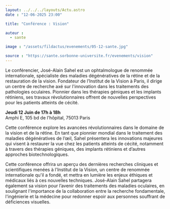```yaml
---
layout: ../../../layouts/Actu.astro
date : "12-06-2025 23:00"

title: "Conférence : Vision"

auteur :
  - sante

image : "/assets/fildactus/evenements/05-12-sante.jpg"

source : "https://sante.sorbonne-universite.fr/evenements/vision"
---
```


Le conférencier, José-Alain Sahel est un ophtalmologue de renommée internationale, spécialiste des maladies dégénératives de la rétine et de la restauration de la vision. Fondateur de l’Institut de la Vision à Paris, il dirige un centre de recherche axé sur l'innovation dans les traitements des pathologies oculaires. Pionnier dans les thérapies géniques et les implants rétiniens, ses travaux révolutionnaires offrent de nouvelles perspectives pour les patients atteints de cécité.

__Jeudi 12 Juin de 17h à 18h__  
Amphi E, 105 bd de l'hôpital, 75013 Paris

Cette conférence explore les avancées révolutionnaires dans le domaine de la vision et de la rétine. En tant que pionnier mondial dans le traitement des maladies dégénératives de l’œil, Sahel présentera les innovations majeures qui visent à restaurer la vue chez les patients atteints de cécité, notamment à travers des thérapies géniques, des implants rétiniens et d’autres approches biotechnologiques.

Cette conférence offrira un aperçu des dernières recherches cliniques et scientifiques menées à l'Institut de la Vision, un centre de renommée internationale qu'il a fondé, et mettra en lumière les enjeux éthiques et médicaux liés à ces nouvelles techniques. José-Alain Sahel partagera également sa vision pour l’avenir des traitements des maladies oculaires, en soulignant l'importance de la collaboration entre la recherche fondamentale, l'ingénierie et la médecine pour redonner espoir aux personnes souffrant de déficiences visuelles.